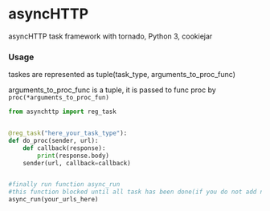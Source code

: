 asyncHTTP
=========

asyncHTTP task framework with tornado, Python 3, cookiejar


### Usage


taskes are represented as tuple(task_type, arguments_to_proc_func)

arguments_to_proc_func is a tuple, it is passed to func proc by `proc(*arguments_to_proc_fun)`

```python
from asynchttp import reg_task


@reg_task("here_your_task_type"):
def do_proc(sender, url):
    def callback(response):
        print(response.body)
    sender(url, callback=callback)


#finally run function async_run
#this function blocked until all task has been done(if you do not add new task when all task has been done)
async_run(your_urls_here)
```
